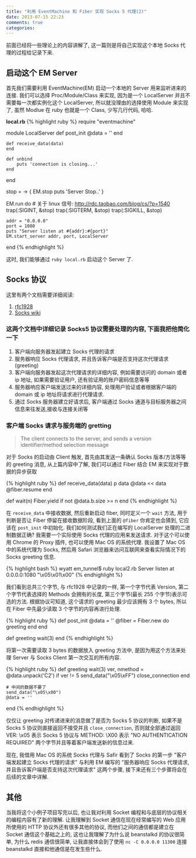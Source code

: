 ```yaml
---
title: "利用 EventMachine 和 Fiber 实现 Socks 5 代理(2)"
date: 2013-07-15 22:23
comments: true
categories: 
---
```

前面已经将一些理论上的内容讲解了, 这一篇则是将自己实现这个本地 Socks 代理的过程给记录下来. 

## 启动这个 EM Server
首先我们需要利用 EventMachine(EM) 启动一个本地的 Server 用来监听进来的连接. 我们可以选择 Proc/Module/Class 来实现, 因为是一个 LocalServer 并且不需要每一次都实例化这个 LocalServer, 所以就没理由的选择使用 Module 来实现了, 虽然 Modlue 在 ruby 也就是一个 Class, 少写几行代码, 哈哈.

**local.rb**
{% highlight ruby %}
require "eventmachine"

module LocalServer
    def post_init
        @data = ''
    end

    def receive_data(data)
    end

    def unbind
        puts 'connection is closing...'
    end
end

stop = -> {
    EM.stop
    puts 'Server Stop..'
}

EM.run do
    # 关于 linux 信号: http://rdc.taobao.com/blog/cs/?p=1540
    trap(:SIGINT, &stop)
    trap(:SIGTERM, &stop)
    trap(:SIGKILL, &stop)

    addr = "0.0.0.0"
    port = 1080
    puts "Server listen at #{addr}:#{port}"
    EM.start_server addr, port, LocalServer
end
{% endhighlight %}

这时, 我们能够通过 `ruby local.rb` 启动这个 Server 了.

## Socks 协议
这里有两个文档需要详细阅读:

1. [rfc1928](http://tools.ietf.org/html/rfc1928)
2. [Socks wiki](http://en.wikipedia.org/wiki/SOCKS)

### 这两个文档中详细记录 Socks5 协议需要处理的内容, 下面我把他简化一下

1. 客户端向服务器发起建立 Socks 代理的请求
2. 服务器响应 Socks 代理请求, 并且告诉客户端是否支持这次代理请求 (greeting)
3. 客户端向服务器发起这次代理请求的详细内容, 例如需要访问的 domain 或者 ip 地址, 如果需要验证用户, 还有验证用的账户密码信息等等
4. 服务器响应客户端发送过来的详细内容, 处理用户验证或者根据客户端的 domain 或 ip 地址将请求进行代理请求.
5. 通过 Socks 服务器建立好请求后, 客户端通过 Socks 通道与目标服务器之间信息来往发送,接收与连接关闭等


### 客户端 Socks 请求与服务端的 gretting
> The client connects to the server, and sends a version identifier/method selection message

对于 Socks 的启动由 Client 触发, 首先由其发送一条确认 Socks 版本/方法等等的 greeting 消息, 从上篇内容中了解, 我们可以通过 Fiber 结合 EM 来实现对于数据的异步获取

{% highlight ruby %}
def receive_data(data)
    p data
    @data << data
    @fiber.resume
end

def wait(n)
    Fiber.yield if not @data.b.size >= n
end
{% endhighlight %}

在 `receive_data` 中接收数据, 然后重新启动 fiber, 同时定义一个 `wait` 方法, 用于判断是否让 Fiber 停留在接收数据阶段, 看到上面的 `@fiber` 你肯定也会猜到, 它应该在 `post_init` 中初始化. 我们如何测试我们正在编写的 LocalServer 处理的二进制数据正确? 我需要一个实际使用 Socks 代理的应用来发送请求. 对于这个可以使用 Chrome 的 Proxy 插件, 也可以使用 Mac OS 的系统代理. 我设置了 Mac OS 中的系统代理为 Socks, 然后用 Safari 浏览器来访问互联网来查看实际情况下的 Socks greeting 信息.

{% highlight bash %}
wyatt em_tunnel$ ruby local2.rb
Server listen at 0.0.0.0:1080
"\x05\x01\x00"
{% endhighlight %}

我们看到总共三个字节, 与 rfc1928 中记录的一样, 第一个字节代表 Version, 第二个字节代表选择的 Methods 会拥有的长度, 第三个字节(最长 255 个字节)表示可选的方法. 根据协议可知道, 这个请求的 greeting 最少应该拥有 3 个 bytes, 所以在 Fiber 中先最少读取 3 个字节的内容再进行处理.

{% highlight ruby %}
def post_init
    @data = ''
    @fiber = Fiber.new do
        greeting
    end
end

def greeting
    wait(3)
end
{% endhighlight %}

将第一次需要读取 3 bytes 的数据放入 greeting 方法中, 是因为用这个方法来处理 Server 与 Socks Client 第一次交互的所有内容.

{% highlight ruby %}
def greeting
    wait(3)
    ver, nmethod = @data.unpack('C2')
    if ver != 5
       send_data("\x05\xFF")
       close_connection
    end
    
    # 中间的数据不要了
    send_data("\x05\x00")
    @data = ''
end
{% endhighlight %}

仅仅让 greeting 对传递进来的消息做了是否为 Socks 5 协议的判断, 如果不是 Socks 5 协议则直接返回不接受并且 `close_connection`, 否则就全部通过返回 VER: \x05 表示 Socks 5 协议与 METHOD: \X00 表示 "NO AUTHENTICATION REQUIRED" 两个字节并且等着客户端发送新的信息过来.

现在, 我借用 Mac OS 的系统 Socks 代理与 Safir 看到了 Socks 的第一步 "客户端发起建立 Socks 代理的请求" 与利用 EM 编写的 "服务器响应 Socks 代理请求, 并且告诉客户端是否支持这次代理请求" 这两个步骤, 接下来还有三个步骤将会在后续的文章中详解.


## 其他
当我将这个小例子项目写完以后, 也让我对利用 Socket 编程和与底层的协议相关的编程内容有了新的理解. 让我理解到 Socket 通信在现在经常编写的 Web 应用所使用的 HTTP 协议外还有很多其他的协议, 而他们之间的通信都是建立在 Socket 通信这个基础之上的, 这也让我理解了为什么说 beanstalkd 的协议很简单, 为什么 redis 通信很简单, 让我直接体会到了使用 `nc -C 0.0.0.0 11300` 连接 beanstalkd 直接和他通信是在发生些什么. 